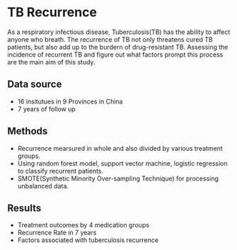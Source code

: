 # TB Recurrence
As a respiratory infectious disease, Tuberculosis(TB) has the ability to affect anyone who breath. 
The recurrence of TB not only threatens cured TB patients, but also add up to the burdern of drug-resistant TB. 
Assessing the incidence of recurrent TB and figure out what factors prompt this process are the main aim of this study.

## Data source
- 16 insitutues in 9 Provinces in China
- 7 years of follow up

## Methods
- Recurrence mearsured in whole and also divided by various treatment groups.
- Using random forest model, support vector machine, logistic regression to classify recurrent patients.
- SMOTE(Synthetic Minority Over-sampling Technique) for processing unbalanced data.

## Results
- Treatment outcomes by 4 medication groups
- Recurrence Rate in 7 years
- Factors associated with tuberculosis recurrence 
